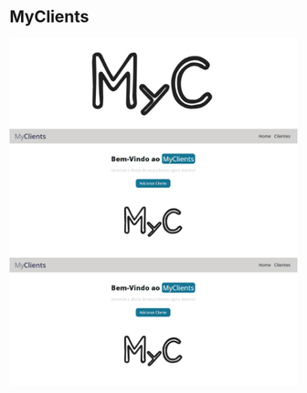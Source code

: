 # MyClients

<div align="center">
  <img src="/src/img/logo.jpeg"/>
</div>

<img src="/src/img/inicial.gif"/>
<img src="/src/img/adicionando_cliente.gif"/>
